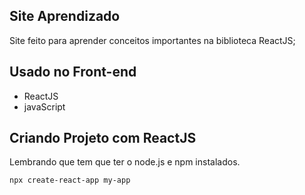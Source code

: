

## Site Aprendizado

Site feito para aprender conceitos importantes na biblioteca ReactJS;

## Usado no Front-end

* ReactJS
* javaScript

## Criando Projeto com ReactJS

Lembrando que tem que ter o node.js e npm instalados.

```
npx create-react-app my-app

```